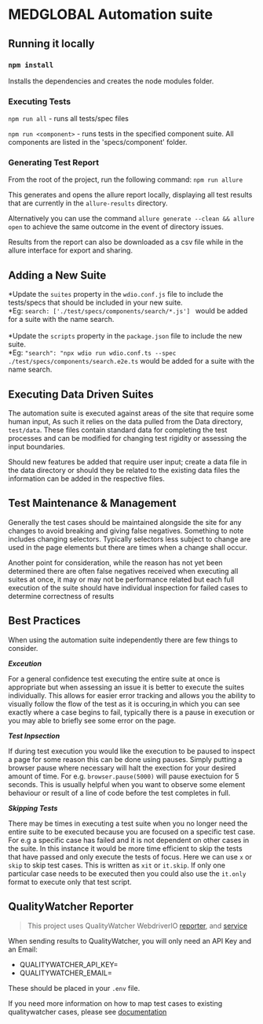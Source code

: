 # MEDGLOBAL Automation suite

## Running it locally

### `npm install`

Installs the dependencies and creates the node modules folder.<br />

### Executing Tests

`npm run all` - runs all tests/spec files <br />

`npm run <component>` - runs tests in the specified component suite. All components are listed in the 'specs/component' folder.<br />

### Generating Test Report

From the root of the project, run the following command: `npm run allure` <br />

This generates and opens the allure report locally, displaying all test results that are currently in the `allure-results` directory. <br />

Alternatively you can use the command `allure generate --clean && allure open` to achieve the same outcome in the event of directory issues.<br/>

Results from the report can also be downloaded as a csv file while in the allure interface for export and sharing.

## Adding a New Suite

*Update the `suites` property in the `wdio.conf.js` file to include the tests/specs that should be included in your new suite.<br/>
    *Eg: `search: ['./test/specs/components/search/*.js'] ` would be added for a suite with the name search.<br/><br/>
*Update the `scripts` property in the `package.json` file to include the new suite.<br />
    *Eg: `"search": "npx wdio run wdio.conf.ts --spec ./test/specs/components/search.e2e.ts` would be added for a suite with the name search.<br/>


## Executing Data Driven Suites

The automation suite is executed against areas of the site that require some human input, As such it relies on the data pulled from the Data directory, `test/data`. These files contain standard data for completing the test processes and can be modified for changing test rigidity or assessing the input boundaries. </br>

Should new features be added that require user input; create a data file in the data directory or should they be related to the existing data files the information can be added in the respective files.

## Test Maintenance & Management

Generally the test cases should be maintained alongside the site for any changes to avoid breaking and giving false negatives. Something to note includes changing selectors. Typically selectors less subject to change are used in the page elements but there are times when a change shall occur. 

Another point for consideration, while the reason has not yet been determined there are often false negatives received when executing all suites at once, it may or may not be performance related but each full execution of the suite should have individual inspection for failed cases to determine correctness of results


## Best Practices

When using the automation suite independently there are few things to consider. <br/>

***Exceution***

For a general confidence test executing the entire suite at once is appropriate but when assessing an issue it is better to execute the suites individually. This allows for easier error tracking and allows you the ability to visually follow the flow of the test as it is occuring,in which you can see exactly where a case begins to fail, typically there is a pause in execution or you may able to briefly see some error on the page. <br/>

***Test Inpsection***

If during test execution you would like the execution to be paused to inspect a page for some reason this can be done using pauses. Simply putting a browser pause where necessary will halt the exection for your desired amount of time. For e.g. `browser.pause(5000)` will pause exectuion for 5 seconds. This is usually helpful when you want to observe some element behaviour or result of a line of code before the test completes in full.<br/>

***Skipping Tests***

There may be times in executing a test suite when you no longer need the entire suite to be executed because you are focused on a specific test case. For e.g a specific case has failed and it is not dependent on other cases in the suite. In this instance it would be more time efficient to skip the tests that have passed and only execute the tests of focus. Here we can use `x` or `skip` to skip test cases. This is written as `xit` or `it.skip`. If only one particular case needs to be executed then you could also use the `it.only` format to execute only that test script.


## QualityWatcher Reporter

> This project uses QualityWatcher WebdriverIO [reporter](https://www.npmjs.com/package/@qualitywatcher/wdio-reporter), and [service](https://www.npmjs.com/package/@qualitywatcher/wdio-service)

When sending results to QualityWatcher, you will only need an API Key and an Email:

- QUALITYWATCHER_API_KEY=
- QUALITYWATCHER_EMAIL=

These should be placed in your `.env` file.

If you need more information on how to map test cases to existing qualitywatcher cases, please see [documentation](https://www.docs.qualitywatcher.com/docs/guides/integrating-automation-results)